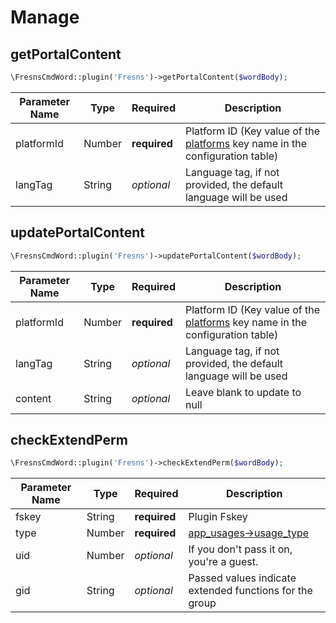 # Manage

## getPortalContent

```php
\FresnsCmdWord::plugin('Fresns')->getPortalContent($wordBody);
```
| Parameter Name | Type | Required | Description |
| --- | --- | --- | --- |
| platformId | Number | **required** | Platform ID (Key value of the [platforms](../../configs/dictionary/platforms.md) key name in the configuration table) |
| langTag | String | *optional* | Language tag, if not provided, the default language will be used |

## updatePortalContent

```php
\FresnsCmdWord::plugin('Fresns')->updatePortalContent($wordBody);
```
| Parameter Name | Type | Required | Description |
| --- | --- | --- | --- |
| platformId | Number | **required** | Platform ID (Key value of the [platforms](../../configs/dictionary/platforms.md) key name in the configuration table) |
| langTag | String | *optional* | Language tag, if not provided, the default language will be used |
| content | String | *optional* | Leave blank to update to null |

## checkExtendPerm

```php
\FresnsCmdWord::plugin('Fresns')->checkExtendPerm($wordBody);
```
| Parameter Name | Type | Required | Description |
| --- | --- | --- | --- |
| fskey | String | **required** | Plugin Fskey |
| type | Number | **required** | [app_usages->usage_type](../../database/apps/app-usages.md) |
| uid | Number | *optional* | If you don't pass it on, you're a guest. |
| gid | String | *optional* | Passed values indicate extended functions for the group |
